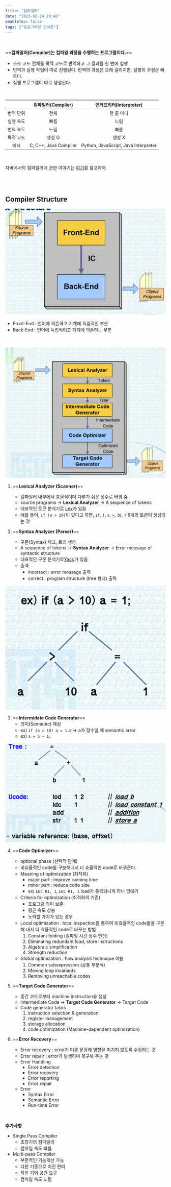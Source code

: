 ```yaml
---
title: "컴파일러"
date: "2023-02-24 20:48"
enableToc: false
tags: ["프로그래밍 언어론"]
---
```

<br>

==**컴파일러(Compiler)는 컴파일 과정을 수행하는 프로그램이다.**==
- 소스 코드 전체를 목적 코드로 번역하고 그 결과를 한 번에 실행
- 번역과 실행 작업이 따로 진행된다. 번역의 과정은 오래 걸리지만, 실행의 과정은 빠르다.
- 실행 프로그램이 따로 생성된다.

<br>

|           | **컴파일러(Compiler)** | **인터프리터(Interpreter)**          |
| :---------: | :----------------------: | :------------------------------------: |
| 번역 단위 | 전체                   | 한 줄 마다                           |
| 실행 속도 | 빠름                   | 느림                                 |
| 번역 속도 | 느림                   | 빠름                                 |
| 목적 코드 | 생성 O                 | 생성 X                               |
| 예시      | C, C++, Java Compiler  | Python, JavaScript, Java Interpreter | 

<br>

자바에서의 컴파일러에 관한 이야기는 [여기](brain/Java/JavaExecute)를 참고하자.

<br><br>

## Compiler Structure

![](brain/image/Compiler-1.png)

- Front-End : 언어에 의존하고 기계에 독립적인 부분
- Back-End : 언어에 독립적이고 기계에 의존하는 부분

<br>

![](brain/image/Compiler-2.png)

1. ==**Lexical Analyzer (Scanner)**==
	- 컴파일러 내부에서 효율적이며 다루기 쉬운 정수로 바꿔 줌
	- source programs -> **Lexical Analyzer** -> A sequence of tokens
	- 대표적인 토큰 분석기로 [Lex](brain/CS/LT/Lex)가 있음
	- 예를 들어, `if (a > 10)`이 있다고 하면, `if`, `(`, `a`, `>`, `10`, `)` 6개의 토큰이 생성되는 것

2. ==**Syntax Analyzer (Parser)**==
	- 구문(Syntax) 체크, 트리 생성
	- A sequence of tokens -> **Syntax Analyzer** -> Error message of syntactic structure
	- 대표적인 구문 분석기로[Yacc](brain/CS/LT/Yacc)가 있음
	- 출력
		- incorrect : error message 출력
		- correct : program structure (tree 형태) 출력

![](brain/image/Compiler-3.png)

3. ==**Intermidate Code Generator**==
	- 의미(Semantic) 체킹
	- ex) `if (a > 10) a = 1.0` => a가 정수일 때 semantic error
	- ex) `a = b + 1;`

![](brain/image/Compiler-4.png)

4. ==**Code Optimizer**==
	- optional phase (선택적 단계)
	- 비효율적인 code를 구분해내서 더 효율적인 code로 바꿔준다.
	- Meaning of optimization (최적화)
		- major part : improve running time
		- minor part : reduce code size
		- ex) `LDC R1, 1`,  `LDC R1, 1` load가 중복되니까 하나 없애기
	- Criteria for optimization (최적화의 기준)
		- 프로그램 의미 보존
		- 평균 속도 상승
		- 노력할 가치가 있는 경우
	- Local optimization : local inspection을 통하여 비효율적인 code들을 구분해 내서 더 효율적인 code로 바꾸는 방법
		1. Constant folding (컴파일 시간 상수 연산)
		2. Eliminating redundant load, store instructions
		3. Algebraic simplification
		4. Strength reduction
	- Global optimization : flow analysis technique 이용
		1. Common subexpression (공통 부분식)
		2. Moving loop invariants
		3. Removing unreachable codes

5. ==**Target Code Generator**==
	- 중간 코드로부터 machine instruction을 생성
	- Intermediate Code -> **Target Code Generator** -> Target Code
	- Code generator tasks
		1. instruction selection & generation
		2. register management
		3. storage allocation
		4. code optimization (Machine-dependent optimization)

6. ==**Error Recovery**==
	- Error recovery : error가 다른 문장에 영향을 미치지 않도록 수정하는 것
	- Error repair : error가 발생하며 복구해 주는 것
	- Error Handling
		- Error detection
		- Error recovery
		- Error reporting
		- Error repair
	- Error
		- Syntax Error
		- Semantic Error
		- Run-time Error

<br>

**추가사항**

- Single Pass Compiler
	- 초창기의 컴파일러
	- 컴파일 속도 빠름
- Multi-pass Compiler
	- 부분적인 기능개선 가능
	- 다른 기종으로 이전 편리
	- 작은 기억 공간 요구
	- 컴파일 속도 느림